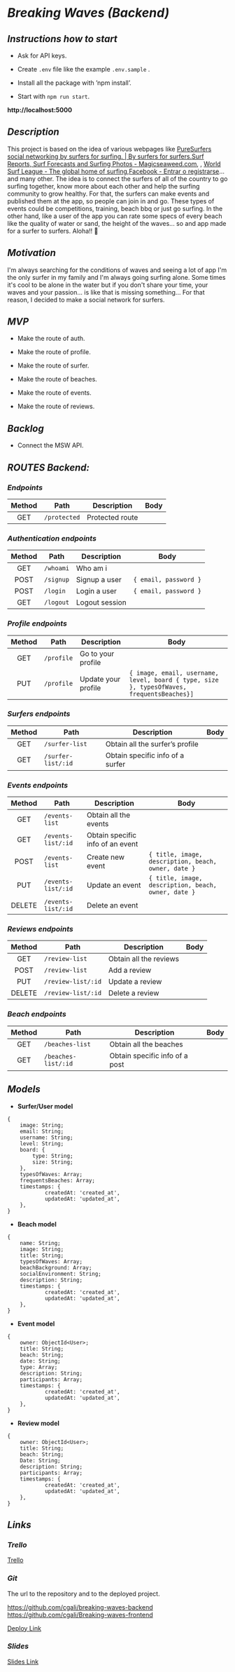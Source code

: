 # *_Breaking Waves_ (Backend)*

## *Instructions how to start*
* Ask for API keys.

* Create `.env` file like the example `.env.sample` .

* Install all the package with ’npm install’.

* Start with `npm run start`.

**http://localhost:5000**


## *_Description_*
This project is based on the idea of various webpages like [PureSurfers social networking by surfers for surfing. | By surfers for surfers.](http://www.puresurfers.com/)[Surf Reports, Surf Forecasts and Surfing Photos - Magicseaweed.com](https://magicseaweed.com/), , [World Surf League - The global home of surfing](https://www.worldsurfleague.com/),[Facebook - Entrar o registrarse](https://www.facebook.com/)…and many other. The idea is to connect the surfers of all of the country to go surfing together, know more about each other and help the surfing community to grow healthy. For that, the surfers can make events and published them at the app, so people can join in and go. These types of events could be competitions, training, beach bbq or just go surfing. In the other hand, like a user of the app you can rate some specs of every beach like the quality of water or sand, the height of the waves... so and app made for a surfer to surfers. Aloha!! 🤙


## *_Motivation_*
I'm always searching for the conditions of waves and seeing a lot of app I'm the only surfer in my family and I'm always going surfing alone. Some times it's cool to be alone in the water but if you don't share your time, your waves and your passion... is like that is missing something... For that reason, I decided to make a social network for surfers.


## *_MVP_*
* Make the route of auth.

* Make the route of profile.

* Make the route of surfer.

* Make the route of beaches.

* Make the route of events.

* Make the route of  reviews.


## *_Backlog_*
* Connect the MSW API.


## *_ROUTES Backend:_*

### *Endpoints*
| Method | Path         | Description     | Body |
| :----: | ------------ | --------------- | ---- |
|  GET   | `/protected` | Protected route |      |

### *Authentication endpoints*
| Method | Path      | Description    | Body                     |
| :----: | --------- | -------------- | ------------------------ |
|  GET   | `/whoami` | Who am i       |                          |
|  POST  | `/signup` | Signup a user  | `{ email, password }` |
|  POST  | `/login`  | Login a user   | `{ email, password }` |
|  GET   | `/logout` | Logout session |                          |

### *Profile endpoints*
| Method | Path      | Description    | Body                     |
| :----: | --------- | -------------- | ------------------------ |
|  GET   | `/profile` | Go to your profile      |                          |
|  PUT  | `/profile` | Update your profile  | `{ image, email, username, level, board { type, size }, typesOfWaves, frequentsBeaches}]` |

### *Surfers endpoints*
| Method | Path      | Description    | Body                     |
| :----: | --------- | -------------- | ------------------------ |
|  GET   | `/surfer-list` | Obtain all the surfer’s profile       |  |
|  GET  | `/surfer-list/:id` | Obtain specific info of a surfer  |  |

### *Events endpoints*
| Method | Path      | Description    | Body                     |
| :----: | --------- | -------------- | ------------------------ |
|  GET   | `/events-list` | Obtain all the events       |  |
|  GET  | `/events-list/:id` | Obtain specific info of an event  |  |
|  POST  | `/events-list`  | Create new event   | `{ title, image, description, beach, owner, date }` |
|  PUT   | `/events-list/:id` | Update an event | `{ title, image, description, beach, owner, date }` |
|  DELETE   | `/events-list/:id` | Delete an event |                          |

### *Reviews endpoints*
| Method | Path      | Description    | Body                     |
| :----: | --------- | -------------- | ------------------------ |
|  GET   | `/review-list` | Obtain all the reviews       |  |
|  POST   | `/review-list ` | Add a review      |  |
|  PUT   | `/review-list/:id` | Update a review     |  |
|  DELETE  | `/review-list/:id` | Delete a review |  |

### *Beach endpoints*
| Method | Path      | Description    | Body                     |
| :----: | --------- | -------------- | ------------------------ |
|  GET   | `/beaches-list` | Obtain all the beaches       |  |
|  GET  | `/beaches-list/:id` | Obtain specific info of a post  |  |

## *_Models_*
* **Surfer/User model**

```
{
	image: String;
	email: String;
	username: String;
	level: String;
  	board: {
		type: String;
		size: String;
	},
	typesOfWaves: Array;
	frequentsBeaches: Array;
	timestamps: {
      		createdAt: 'created_at',
      		updatedAt: 'updated_at',
    },
}
```

* **Beach model**

```
{
	name: String;
	image: String;
	title: String;
  	typesOfWaves: Array;
	beachBackground: Array;
	socialEnvironment: String;
	description: String;
	timestamps: {
      		createdAt: 'created_at',
      		updatedAt: 'updated_at',
    },
}
```

* **Event model**

```
{
	owner: ObjectId<User>;
	title: String;
	beach: String;
	date: String;
	type: Array;
	description: String;
	participants: Array;
	timestamps: {
      		createdAt: 'created_at',
     		updatedAt: 'updated_at',
    },
}
```

* **Review model**

```
{
	owner: ObjectId<User>;
	title: String;
	beach: String;
	Date: String;
	description: String;
	participants: Array;
	timestamps: {
      		createdAt: 'created_at',
     		updatedAt: 'updated_at',
    },
}
```


## _*Links*_

### *Trello*
[Trello](https://trello.com/b/4dG88ijR/breaking-waves)

### *Git*
The url to the repository and to the deployed project.

https://github.com/cgali/breaking-waves-backend
https://github.com/cgali/Breaking-waves-frontend

[Deploy Link](http://heroku.com/)

### *Slides*
[Slides Link](http://slides.com/)